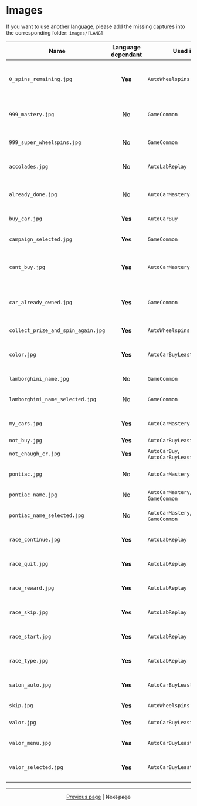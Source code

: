 # Images

If you want to use another language, please add the missing captures into the corresponding folder: `images/[LANG]`

| Name                               | Language dependant | Used in                                  | From                   | Description                              | 
|------------------------------------|:------------------:|------------------------------------------|------------------------|------------------------------------------|
| `0_spins_remaining.jpg`            | **Yes**            | `AutoWheelspins`                         | Wheelspins page        | Select button + text when 0 spins remain |
| `999_mastery.jpg`                  | No                 | `GameCommon`                             | Car mastery page       | Check if max mastery points              |
| `999_super_wheelspins.jpg`         | No                 | `GameCommon`                             | Wheelspins page        | Check if max super wheelspins            |
| `accolades.jpg`                    | No                 | `AutoLabReplay`                          | Esc menu (unselected)  | If lost, to detect esc menu              |
| `already_done.jpg`                 | No                 | `AutoCarMastery`                         | Car mastery page       | Check if car is already mastered         |
| `buy_car.jpg`                      | **Yes**            | `AutoCarBuy`                             | Bought car             | Check if click works                     |
| `campaign_selected.jpg`            | **Yes**            | `GameCommon`                             | Esc menu               | Check if on default esc menu             |
| `cant_buy.jpg`                     | **Yes**            | `AutoCarMastery`                         | Car mastery page       | Check if enaugh mastery points           |
| `car_already_owned.jpg`            | **Yes**            | `GameCommon`                             | After wheelspin        | Check if unlocked car is already owned   |
| `collect_prize_and_spin_again.jpg` | **Yes**            | `AutoWheelspins`                         | Wheelspins page        | Re spin                                  |
| `color.jpg`                        | **Yes**            | `AutoCarBuyLeastExpensive`               | During bought car      | Wait until game load bought car color    |
| `lamborghini_name.jpg`             | No                 | `GameCommon`                             | Jump to constructor    | Jump to constructor                      |
| `lamborghini_name_selected.jpg`    | No                 | `GameCommon`                             | Jump to constructor    | Check if jump menu click works           |
| `my_cars.jpg`                      | **Yes**            | `AutoCarMastery`                         | Garage (selected)      | Detect that I'm at garage                |
| `not_buy.jpg`                      | **Yes**            | `AutoCarBuyLeastExpensive`               | Filter menu            | Set filter                               |
| `not_enaugh_cr.jpg`                | **Yes**            | `AutoCarBuy`, `AutoCarBuyLeastExpensive` | After bought car       | Check if enaugh CR                       |
| `pontiac.jpg`                      | No                 | `AutoCarMastery`                         | Garage > My cars       | Check if there is a firebird             |
| `pontiac_name.jpg`                 | No                 | `AutoCarMastery`, `GameCommon`           | Jump to constructor    | Jump to constructor                      |
| `pontiac_name_selected.jpg`        | No                 | `AutoCarMastery`, `GameCommon`           | Jump to constructor    | Check if jump menu click works           |
| `race_continue.jpg`                | **Yes**            | `AutoLabReplay`                          | Race end               | Detect end & get rewards                 |
| `race_quit.jpg`                    | **Yes**            | `AutoLabReplay`                          | Esc race (unselected)  | If lost, to detect race esc menu         |
| `race_reward.jpg`                  | **Yes**            | `AutoLabReplay`                          | Race end               | Detect end & get rewards                 |
| `race_skip.jpg`                    | **Yes**            | `AutoLabReplay`                          | Race end               | Detect end & get rewards                 |
| `race_start.jpg`                   | **Yes**            | `AutoLabReplay`                          | Before race (selected) | Check before start race                  |
| `race_type.jpg`                    | **Yes**            | `AutoLabReplay`                          | Race type menu (lab)   | Check after selecting lab race           |
| `salon_auto.jpg`                   | **Yes**            | `AutoCarBuyLeastExpensive`               | Home garagearage       | Wait until car change video end          |
| `skip.jpg`                         | **Yes**            | `AutoWheelspins`                         | Wheelspins page        | Skip spin                                |
| `valor.jpg`                        | **Yes**            | `AutoCarBuyLeastExpensive`               | Sort menu              | Change sort type                         |
| `valor_menu.jpg`                   | **Yes**            | `AutoCarBuyLeastExpensive`               | Jump to valor menu     | Check if jump to good type               |
| `valor_selected.jpg`               | **Yes**            | `AutoCarBuyLeastExpensive`               | Sort menu              | Check if sort menu click works           |
|                                    |                    |                                          |                        |                                          |


<hr>

<div align="center">
<a href="https://github.com/kevingrillet/Py-ForzaHorizon5-Tools/wiki/Sources">Previous page</a>
|
<strike>Next page</strike>
</div>
